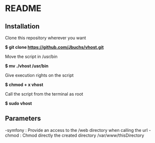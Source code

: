 # README #

Installation
------------

Clone this repository wherever you want

<b>$ git clone https://github.com/Jbuchs/vhost.git</b>

Move the script in /usr/bin

<b>$ mv ./vhost /usr/bin</b>

Give execution rights on the script

<b>$ chmod + x vhost</b>

Call the script from the terminal as root

<b>$ sudo vhost</b>

Parameters
----------

-symfony :  Provide an access to the /web directory when calling the url
-chmod :    Chmod directly the created directory /var/www/thisDirectory
